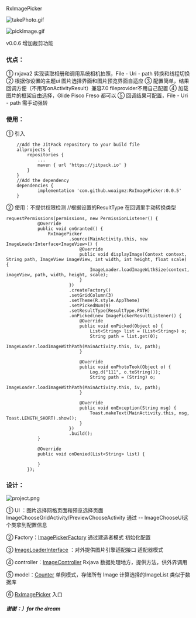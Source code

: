 
RxImagePicker

![takePhoto.gif](https://upload-images.jianshu.io/upload_images/8886407-d5ba5d648394eb06.gif?imageMogr2/auto-orient/strip)

![pickImage.gif](https://upload-images.jianshu.io/upload_images/8886407-8051a2779827a117.gif?imageMogr2/auto-orient/strip)

v0.0.6 增加裁剪功能

### 优点：
① rxjava2 实现读取相册和调用系统相机拍照，File - Uri - path 转换和线程切换
② 根据你设置的主题ui 图片选择界面和图片预览界面自适应
③ 配置简单，结果回调方便（不用写onActivityResult）兼容7.0 fileprovider不用自己配置
④ 加载图片的框架自由选择，Glide Pisco Freso 都可以
⑤ 回调结果可配置，File - Uri - path 需手动强转
### 使用：
① 引入
```
    //Add the JitPack repository to your build file
	allprojects {
		repositories {
			...
			maven { url 'https://jitpack.io' }
		}
	}
    //Add the dependency
    dependencies {
	        implementation 'com.github.woaigmz:RxImagePicker:0.0.5'
	}
```
② 使用：不提供权限检测 //根据设置的ResultType 在回调里手动转换类型
```
requestPermissions(permissions, new PermissionListener() {
            @Override
            public void onGranted() {
                RxImagePicker
                        .source(MainActivity.this, new ImageLoaderInterface<ImageView>() {
                            @Override
                            public void displayImage(Context context, String path, ImageView imageView, int width, int height, float scale) {
                                ImageLoader.loadImageWithSize(context, imageView, path, width, height, scale);
                            }
                        })
                        .createFactory()
                        .setGridColumn(3)
                        .setTheme(R.style.AppTheme)
                        .setPickedNum(9)
                        .setResultType(ResultType.PATH)
                        .onPicked(new ImagePickerResultListener() {
                            @Override
                            public void onPicked(Object o) {
                                List<String> list = (List<String>) o;
                                String path = list.get(0);
                                ImageLoader.loadImageWithPath(MainActivity.this, iv, path);
                            }

                            @Override
                            public void onPhotoTook(Object o) {
                                Log.d("111", o.toString());
                                String path = (String) o;
                                ImageLoader.loadImageWithPath(MainActivity.this, iv, path);
                            }

                            @Override
                            public void onException(String msg) {
                                Toast.makeText(MainActivity.this, msg, Toast.LENGTH_SHORT).show();
                            }
                        })
                        .build();
            }

            @Override
            public void onDenied(List<String> list) {

            }
        });
```
### 设计：

![project.png](https://upload-images.jianshu.io/upload_images/8886407-2c8eceabde959d91.png?imageMogr2/auto-orient/strip%7CimageView2/2/w/1240)

① UI ：图片选择网格页面和预览选择页面 ImageChooseGridActivity/PreviewChooseActivity 通过 -- ImageChooseUI这个类拿到配置信息

② Factory：[ImagePickerFactory](https://github.com/woaigmz/RxImagePicker/blob/master/library/src/main/java/com/woaiqw/library/factory/ImagePickerFactory.java) 通过建造者模式 初始化配置

③ [ImageLoaderInterface](https://github.com/woaigmz/RxImagePicker/blob/master/library/src/main/java/com/woaiqw/library/ImageLoaderInterface.java) ：对外提供图片引擎适配接口 适配器模式

④ controller：[ImageController](https://github.com/woaigmz/RxImagePicker/blob/master/library/src/main/java/com/woaiqw/library/controller/ImageController.java) Rxjava 数据处理地方，提供方法，供外界调用

⑤ model：[Counter](https://github.com/woaigmz/RxImagePicker/blob/master/library/src/main/java/com/woaiqw/library/model/Counter.java) 单例模式，存储所有 Image 计算选择的ImageList 类似于数据库

⑥ [RxImagePicker](https://github.com/woaigmz/RxImagePicker/blob/master/library/src/main/java/com/woaiqw/library/RxImagePicker.java) 入口


##### 谢谢：）for the dream

